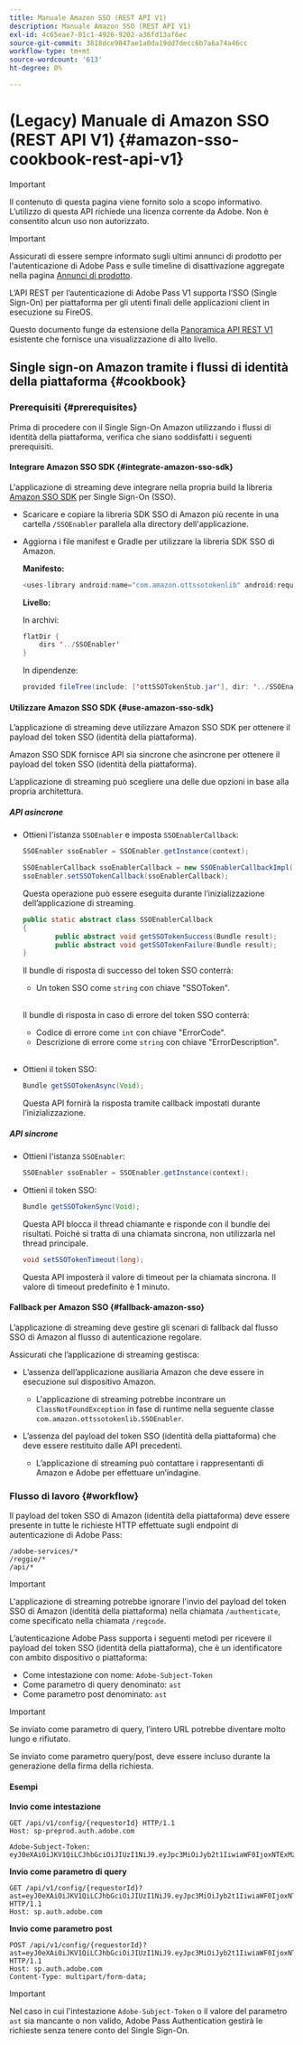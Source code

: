 ```yaml
---
title: Manuale Amazon SSO (REST API V1)
description: Manuale Amazon SSO (REST API V1)
exl-id: 4c65eae7-81c1-4926-9202-a36fd13af6ec
source-git-commit: 3818dce9847ae1a0da19dd7decc6b7a6a74a46cc
workflow-type: tm+mt
source-wordcount: '613'
ht-degree: 0%

---
```


# (Legacy) Manuale di Amazon SSO (REST API V1) {#amazon-sso-cookbook-rest-api-v1}

>[!IMPORTANT]
>
>Il contenuto di questa pagina viene fornito solo a scopo informativo. L’utilizzo di questa API richiede una licenza corrente da Adobe. Non è consentito alcun uso non autorizzato.

>[!IMPORTANT]
>
> Assicurati di essere sempre informato sugli ultimi annunci di prodotto per l&#39;autenticazione di Adobe Pass e sulle timeline di disattivazione aggregate nella pagina [Annunci di prodotto](/help/authentication/product-announcements.md).

L’API REST per l’autenticazione di Adobe Pass V1 supporta l’SSO (Single Sign-On) per piattaforma per gli utenti finali delle applicazioni client in esecuzione su FireOS.

Questo documento funge da estensione della [Panoramica API REST V1](/help/authentication/integration-guide-programmers/legacy/rest-api-v1/rest-api-overview.md) esistente che fornisce una visualizzazione di alto livello.

## Single sign-on Amazon tramite i flussi di identità della piattaforma {#cookbook}

### Prerequisiti {#prerequisites}

Prima di procedere con il Single Sign-On Amazon utilizzando i flussi di identità della piattaforma, verifica che siano soddisfatti i seguenti prerequisiti.

#### Integrare Amazon SSO SDK {#integrate-amazon-sso-sdk}

L&#39;applicazione di streaming deve integrare nella propria build la libreria [Amazon SSO SDK](https://tve.zendesk.com/hc/en-us/article_attachments/360064368131/ottSSOTokenLib_v1.jar) per Single Sign-On (SSO).

* Scaricare e copiare la libreria SDK SSO di Amazon più recente in una cartella `/SSOEnabler` parallela alla directory dell&#39;applicazione.

* Aggiorna i file manifest e Gradle per utilizzare la libreria SDK SSO di Amazon.

  **Manifesto:**

  ```JAVA
  <uses-library android:name="com.amazon.ottssotokenlib" android:required="false">
  ```

  **Livello:**

  In archivi:

  ```JAVA
  flatDir {
      dirs '../SSOEnabler'
  }
  ```

  In dipendenze:

  ```JAVA
  provided fileTree(include: ['ottSSOTokenStub.jar'], dir: '../SSOEnabler')
  ```

#### Utilizzare Amazon SSO SDK {#use-amazon-sso-sdk}

L’applicazione di streaming deve utilizzare Amazon SSO SDK per ottenere il payload del token SSO (identità della piattaforma).

Amazon SSO SDK fornisce API sia sincrone che asincrone per ottenere il payload del token SSO (identità della piattaforma).

L’applicazione di streaming può scegliere una delle due opzioni in base alla propria architettura.

##### API asincrone

* Ottieni l&#39;istanza `SSOEnabler` e imposta `SSOEnablerCallback`:

  ```JAVA
  SSOEnabler ssoEnabler = SSOEnabler.getInstance(context);
  
  SSOEnablerCallback ssoEnablerCallback = new SSOEnablerCallbackImpl();
  ssoEnabler.setSSOTokenCallback(ssoEnablerCallback);
  ```

  Questa operazione può essere eseguita durante l’inizializzazione dell’applicazione di streaming.

  ```JAVA
  public static abstract class SSOEnablerCallback
  {
          public abstract void getSSOTokenSuccess(Bundle result);
          public abstract void getSSOTokenFailure(Bundle result);
  }
  ```

  Il bundle di risposta di successo del token SSO conterrà:
   * Un token SSO come `string` con chiave &quot;SSOToken&quot;.

  <br/>

  Il bundle di risposta in caso di errore del token SSO conterrà:
   * Codice di errore come `int` con chiave &quot;ErrorCode&quot;.
   * Descrizione di errore come `string` con chiave &quot;ErrorDescription&quot;.

  <br/>

* Ottieni il token SSO:

  ```JAVA
  Bundle getSSOTokenAsync(Void);
  ```

  Questa API fornirà la risposta tramite callback impostati durante l’inizializzazione.

##### API sincrone

* Ottieni l&#39;istanza `SSOEnabler`:

  ```JAVA
  SSOEnabler ssoEnabler = SSOEnabler.getInstance(context);
  ```

* Ottieni il token SSO:

  ```JAVA
  Bundle getSSOTokenSync(Void);
  ```

  Questa API blocca il thread chiamante e risponde con il bundle dei risultati. Poiché si tratta di una chiamata sincrona, non utilizzarla nel thread principale.

  ```JAVA
  void setSSOTokenTimeout(long);
  ```

  Questa API imposterà il valore di timeout per la chiamata sincrona. Il valore di timeout predefinito è 1 minuto.

#### Fallback per Amazon SSO {#fallback-amazon-sso}

L’applicazione di streaming deve gestire gli scenari di fallback dal flusso SSO di Amazon al flusso di autenticazione regolare.

Assicurati che l’applicazione di streaming gestisca:

* L’assenza dell’applicazione ausiliaria Amazon che deve essere in esecuzione sul dispositivo Amazon.
   * L&#39;applicazione di streaming potrebbe incontrare un `ClassNotFoundException` in fase di runtime nella seguente classe `com.amazon.ottssotokenlib.SSOEnabler`.

* L’assenza del payload del token SSO (identità della piattaforma) che deve essere restituito dalle API precedenti.
   * L’applicazione di streaming può contattare i rappresentanti di Amazon e Adobe per effettuare un’indagine.

### Flusso di lavoro {#workflow}

Il payload del token SSO di Amazon (identità della piattaforma) deve essere presente in tutte le richieste HTTP effettuate sugli endpoint di autenticazione di Adobe Pass:

```
/adobe-services/*
/reggie/*
/api/*
```

>[!IMPORTANT]
> 
> L&#39;applicazione di streaming potrebbe ignorare l&#39;invio del payload del token SSO di Amazon (identità della piattaforma) nella chiamata `/authenticate`, come specificato nella chiamata `/regcode`.

L’autenticazione Adobe Pass supporta i seguenti metodi per ricevere il payload del token SSO (identità della piattaforma), che è un identificatore con ambito dispositivo o piattaforma:

* Come intestazione con nome: `Adobe-Subject-Token`
* Come parametro di query denominato: `ast`
* Come parametro post denominato: `ast`

>[!IMPORTANT]
>
> Se inviato come parametro di query, l’intero URL potrebbe diventare molto lungo e rifiutato.
>
> Se inviato come parametro query/post, deve essere incluso durante la generazione della firma della richiesta.

#### Esempi

**Invio come intestazione**

```HTTPS
GET /api/v1/config/{requestorId} HTTP/1.1 
Host: sp-preprod.auth.adobe.com

Adobe-Subject-Token: eyJ0eXAiOiJKV1QiLCJhbGciOiJIUzI1NiJ9.eyJpc3MiOiJyb2t1IiwiaWF0IjoxNTExMzY4ODAyLCJleHAiOjE1NDI5MDQ4MDIsImF1ZCI6ImFkb2JlIiwic3ViIjoiNWZjYzMwODctYWJmZi00OGU4LWJhZTgtODQzODViZTFkMzQwIiwiZGlkIjoiY2FmZjQ1ZDAtM2NhMy00MDg3LWI2MjMtNjFkZjNhMmNlOWM4In0.JlBFhNhNCJCDXLwBjy5tt3PtPcqbMKEIGZ6sr2NA
```

**Invio come parametro di query**

```HTTPS
GET /api/v1/config/{requestorId}?ast=eyJ0eXAiOiJKV1QiLCJhbGciOiJIUzI1NiJ9.eyJpc3MiOiJyb2t1IiwiaWF0IjoxNTExMzY4ODAyLCJleHAiOjE1NDI5MDQ4MDIsImF1ZCI6ImFkb2JlIiwic3ViIjoiNWZjYzMwODctYWJmZi00OGU4LWJhZTgtODQzODViZTFkMzQwIiwiZGlkIjoiY2FmZjQ1ZDAtM2NhMy00MDg3LWI2MjMtNjFkZjNhMmNlOWM4In0.JlBFhNhNCJCDXLwBjy5tt3PtPcqbMKEIGZ6sr2NA HTTP/1.1
Host: sp.auth.adobe.com
```

**Invio come parametro post**

```HTTPS
POST /api/v1/config/{requestorId}?ast=eyJ0eXAiOiJKV1QiLCJhbGciOiJIUzI1NiJ9.eyJpc3MiOiJyb2t1IiwiaWF0IjoxNTExMzY4ODAyLCJleHAiOjE1NDI5MDQ4MDIsImF1ZCI6ImFkb2JlIiwic3ViIjoiNWZjYzMwODctYWJmZi00OGU4LWJhZTgtODQzODViZTFkMzQwIiwiZGlkIjoiY2FmZjQ1ZDAtM2NhMy00MDg3LWI2MjMtNjFkZjNhMmNlOWM4In0.Jl\_BFhN\_h\_NCJCDXLwBjy5tt3PtPcqbMKEIGZ6sr2NA HTTP/1.1
Host: sp.auth.adobe.com 
Content-Type: multipart/form-data;
```

>[!IMPORTANT]
>
> Nel caso in cui l&#39;intestazione `Adobe-Subject-Token` o il valore del parametro `ast` sia mancante o non valido, Adobe Pass Authentication gestirà le richieste senza tenere conto del Single Sign-On.
